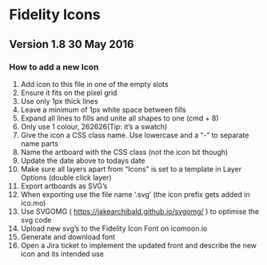 # Fidelity Icons
## Version 1.8 30 May 2016

### How to add a new Icon

01. Add icon to this file in one of the empty slots
02. Ensure it fits on the pixel grid
03. Use only 1px thick lines
04. Leave a minimum of 1px white space between fills
05. Expand all lines to fills and unite all shapes to one <Compund Path> (cmd + 8)
06. Only use 1 colour, 262626(Tip: it’s a swatch)
07. Give the icon a CSS class name. Use lowercase and a “-” to separate name parts
08. Name the artboard with the CSS class (not the icon bit though) 
09. Update the date above to todays date
10. Make sure all layers apart from “Icons” is set to a template in Layer Options (double click layer)
11. Export artboards as SVG’s 
12. When exporting use the file name ‘.svg’ (the icon prefix gets added in ico.mo)
13. Use SVGOMG ( https://jakearchibald.github.io/svgomg/ ) to optimise the svg code
14. Upload new svg’s to the Fidelity Icon Font on icomoon.io
15. Generate and download font
16. Open a Jira ticket to implement the updated front and describe the new icon and its intended use